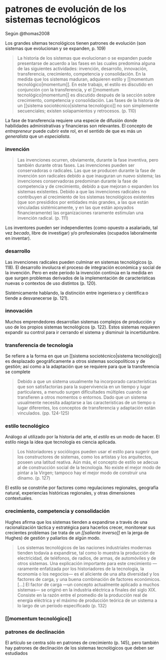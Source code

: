 # patrones de evolución de los sistemas tecnológicos
Según @thomas2008

Los grandes sitemas tecnológicos tienen patrones de evolución (son sistemas que evolucionan y se expanden, p. 109)

>La historia de los sistemas que evolucionan o se expanden puede presentarse de acuerdo a las fases en las cuales predomina alguna de las siguientes actividades: invención, desarrollo, innovación, transferencia, crecimiento, competencia y consolidación. En la medida que los sistemas maduran, adquieren estilo y [[momentum tecnológico|momentum]]. En este trabajo, el estilo es discutido en conjunción con la transferencia, y el [[momentum tecnológico|momentum]] es discutido después de la sección sobre crecimiento, competencia y consolidación. Las fases de la historia de un [[sistema sociotécnico|sistema tecnológico]] no son simplemente secuenciales; existen solapamientos y retrocesos. (p. 110)

La fase de transferencia requiere una especie de difusión donde habilidades administrativas y financieras son relevantes. El concepto de *entrepreneur* puede cubrir este rol, en el sentido de que es más un *generalista* que un *especialista*.

### invención

>Las invenciones ocurren, obviamente, durante la fase inventiva, pero también durante otras fases. Las invenciones pueden ser conservadoras o radicales. Las que se producen durante la fase de invención son radicales debido a que inauguran un nuevo sistema; las invenciones conservadoras predominan durante la fase de competencia y de crecimiento, debido a que mejoran o expanden los sistemas existentes. Debido a que las invenciones radicales no contribuyen al crecimiento de los sistemas tecnológicos existentes (que son presididos por entidades más grandes, a las que están vinculadas sistémicamente, y en las que están apoyados financieramente) las organizaciones raramente estimulan una invención radical. (p. 111)

Los inventores pueden ser independientes (como opuesto a asalariado, tal vez *becado*, libre de investigar) y/o profesionales (ocupados laboralmente en inventar).

### desarrollo

Las invenciones radicales pueden culminar en sistemas tecnológicos (p. 118). El desarrollo involucra el proceso de integración económica y social de la invención. Pero en este periodo la invención continúa en la medida en que surgen problemas derivados de la implementación de características nuevas o contextos de uso distintos (p. 120).

Sistémicamente hablando, la distinción entre ingeniera:o y científica:o tiende a desvanecerse (p. 121).

### innovación

Muchos emprendedores desarrollan sistemas complejos de producción y uso de los propios sistemas tecnológicos (p. 122). Estos sistemas requieren expandir su control para ir cerrando el sistema y disminuir la incertidumbre.

### transferencia de tecnología

Se refiere a la forma en que un [[sistema sociotécnico|sistema tecnológico]] es desplazado geográficamente a otros sistemas sociopolíticos y de gestión; así como a la adaptación que se requiere para que la transferencia se complete

> Debido a que un sistema usualmente ha incorporado características que son satisfactorias para la supervivencia en un tiempo y lugar particulares, a menudo surgen difIcultades múltiples cuando se transfieren a otros momentos o entornos. Dado que un sistema usualmente necesita adaptarse a las características de un tiempo o lugar diferentes, los conceptos de transferencia y adaptación están vinculados.  (pp. 124-125)

### estilo tecnológico

Análogo al utilizado por la historia del arte, el *estilo* es un modo de hacer. El estilo niega la idea que tecnología es ciencia aplicada.

>Los historiadores y sociólogos pueden usar el estilo para sugerir que los constructores de sistemas, como los artistas y los arquitectos, poseen una latitud reativa. Aún más, el concepto de estilo se adecua al de construcción social de la tecnología. No existe el mejor modo de pintar a la Virgen; tampoco hay el mejor modo de construir una dínamo. (p. 127)

El estilo se constriñe por factores como regulaciones regionales, geografía natural, experiencias históricas regionales, y otras dimensiones contextuales.

### crecimiento, competencia y consolidación

Hughes afirma que los sistemas tienden a expandirse a través de una racionalización táctica y estratégica para hacerlos crecer, monitorear sus crecientes problemas (se trata de un *[[saliente inverso]]* en la jerga de Hughes) de gestión y paliarlos de algún modo.

>Los sistemas tecnológicos de las naciones industriales modernas tienden todavía a expandirse, tal como lo muestra la producción de electricidad, de teléfonos, de radios, de armas, de automóviles y de otros sistemas. Una explicación importante para este crecimiento —raramente enfatizada por los historiadores de la tecnología, la economía o los negocios— es el aliciente de una alta diversidad y los factores de carga, y una buena combinación de factores económicos. [...] El factor de carga —un concepto actualmente aplicado a muchos sistemas— se originó en la industria eléctrica a finales del siglo XIX. Consiste en la razón entre el promedio de la producción real de energía eléctrica y el máximo de producción teórica de un sistema a lo largo de un período especificado (p. 132)

### [[momentum tecnológico]]

### patrones de declinación

El artículo se centra sólo en patrones de crecimiento (p. 145), pero también hay patrones de declinación de los sistemas tecnológicos que deben ser estudiados
